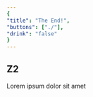 ```yaml
---
{
"title": "The End!",
"buttons": ["./"],
"drink": "false"
}
---
```


## Z2  
Lorem ipsum dolor sit amet